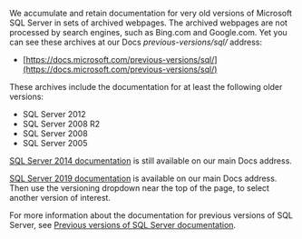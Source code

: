 
We accumulate and retain documentation for very old versions of Microsoft SQL Server in sets of archived webpages. The archived webpages are not processed by search engines, such as Bing.com and Google.com. Yet you can see these archives at our Docs _previous-versions/sql/_ address:

- [https://docs.microsoft.com/previous-versions/sql/](https://docs.microsoft.com/previous-versions/sql/)

These archives include the documentation for at least the following older versions:

- SQL Server 2012
- SQL Server 2008 R2
- SQL Server 2008
- SQL Server 2005

[SQL Server 2014 documentation](https://docs.microsoft.com/sql/2014-toc/index?view=sql-server-2014) is still available on our main Docs address.

[SQL Server 2019 documentation](https://docs.microsoft.com/sql/sql-server/sql-server-technical-documentation?toc=/sql/toc/toc.json&view=sql-server-ver15) is available on our main Docs address. Then use the versioning dropdown near the top of the page, to select another version of interest.

For more information about the documentation for previous versions of SQL Server, see [Previous versions of SQL Server documentation](/sql/toc/previous-versions-sql-server).

<!-- GM:
On links to file 'previous-versions-sql-server.md', append 
    '?view=sql-server-previousversions' 
only when customer explicitly does so. 
If our markdown ever needs to append a ?view= for the article, best is probably 
    '?view=sql-server-2016' . 
-->

